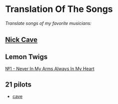 # Translation Of The Songs
###### *Translate songs of my favorite musicians:*
## [Nick Cave](https://github.com/BOrekhova/TranslateSongs/blob/main/cave.md)
## Lemon Twigs  
 [№1 - Never In My Arms Always In My Heart](https://github.com/BOrekhova/TranslateSongs/blob/main/LemonTwigs/GoToSchool/001.%20NeverInMyArmsAlwaysInMyHeart.md)
## 21 pilots
 * [cave](https://gist.github.com/BOrekhova/98d74fb3cb9531309d21e22e1096dadf#file-1-md)
